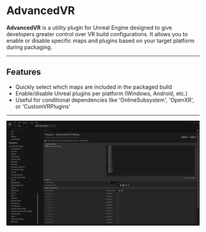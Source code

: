 # AdvancedVR
**AdvancedVR** is a utility plugin for Unreal Engine designed to give developers greater control over VR build configurations. It allows you to enable or disable specific maps and plugins based on your target platform during packaging.

---

## Features

- Quickly select which maps are included in the packaged build
- Enable/disable Unreal plugins per platform (Windows, Android, etc.)
- Useful for conditional dependencies like 'OnlineSubsystem', 'OpenXR', or 'CustomVRPlugins'

---
![SCREENSHOT](SCREENSHOT.png)